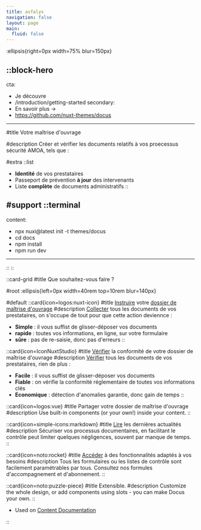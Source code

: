 ```yaml
---
title: asfalys
navigation: false
layout: page
main:
  fluid: false
---
```


:ellipsis{right=0px width=75% blur=150px}

::block-hero
---
cta:
  - Je découvre
  - /introduction/getting-started
secondary:
  - En savoir plus →
  - https://github.com/nuxt-themes/docus
---

#title
Votre maîtrise d'ouvrage 

#description
Créer et vérifier les documents relatifs 
à vos proecessus sécurité AMOA, tels que :

#extra
  ::list
  - **Identité** de vos prestataires
  - Passeport de prévention **à jour** des intervenants
  - Liste **complète** de documents administratifs
  ::

#support
  ::terminal
  ---
  content:
  - npx nuxi@latest init -t themes/docus
  - cd docs
  - npm install
  - npm run dev
  ---
  ::
::

::card-grid
#title
Que souhaitez-vous faire ?

#root
:ellipsis{left=0px width=40rem top=10rem blur=140px}

#default
  ::card{icon=logos:nuxt-icon}
  #title
  [Instruire](/gallery/craftform) votre [dossier de maîtrise d'ouvrage](/craft?id=common.custom.secure.mes_valise_secure.base.craftform)
  #description
  [Collecter](/gallery/craftform) tous les documents de vos prestataires, on s'occupe de tout pour que cette action deviennce :
  - **Simple** : il vous suffist de glisser-déposer vos documents
  - **rapide** : toutes vos informations, en ligne, sur votre formulaire 
  - **sûre** : pas de re-saisie, donc pas d'erreurs
  ::

  ::card{icon=IconNuxtStudio}
  #title
  [Vérifier](/check) la conformité de votre dossier de maîtrise d'ouvrage
  #description
  [Vérifier](/check) tous les documents de vos prestataires, rien de plus :
  - **Facile** : il vous suffist de glisser-déposer vos documents
  - **Fiable** : on vérifie la conformité réglementaire de toutes vos informations clés 
  - **Economique** : détection d'anomalies garantie, donc gain de temps
  ::

  ::card{icon=logos:vue}
  #title
  Partager votre dossier de maîtrise d'ouvrage
  #description
  Use built-in components (or your own!) inside your content.
  ::

  ::card{icon=simple-icons:markdown}
  #title
  [Lire](/blog) les dernières actualités
  #description
  Sécuriser vos processus documentaires, en facilitant le contrôle peut limiter quelques négligences, souvent par manque de temps.
  ::

  ::card{icon=noto:rocket}
  #title
  [Accéder](/pricing) à des fonctionnalités adaptés à vos besoins
  #description
  Tous les formulaires ou les listes de contrôle sont facilement paramétrables par tous.
  Consultez nos formules d'accompagnement et d'abonnement. 
  ::

  ::card{icon=noto:puzzle-piece}
  #title
  Extensible.
  #description
  Customize the whole design, or add components using slots - you can make Docus your own.
  ::
  - Used on [Content Documentation](https://content.nuxtjs.org)

::
